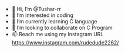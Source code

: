 - 👋 Hi, I’m @Tushar-rr
- 👀 I’m interested in coding
- 🌱 I’m currently learning C language 
- 💞️ I’m looking to collaborate on C Program 
- 📫 Reach me using my Instagram URL https://www.instagram.com/rudedude2262/

<!---
Tushar-rr/Tushar-rr is a ✨ special ✨ repository because its `README.md` (this file) appears on your GitHub profile.
You can click the Preview link to take a look at your changes.
--->
